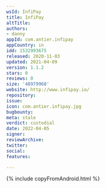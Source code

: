 ```yaml
---
wsId: InfiPay
title: InfiPay
altTitle: 
authors:
- danny
appId: com.antier.infipay
appCountry: in
idd: 1532993675
released: 2020-11-03
updated: 2021-04-09
version: 1.1.2
stars: 0
reviews: 0
size: '48979968'
website: http://www.infipay.io/
repository: 
issue: 
icon: com.antier.infipay.jpg
bugbounty: 
meta: stale
verdict: custodial
date: 2022-04-05
signer: 
reviewArchive: 
twitter: 
social: 
features: 

---
```


{% include copyFromAndroid.html %}
